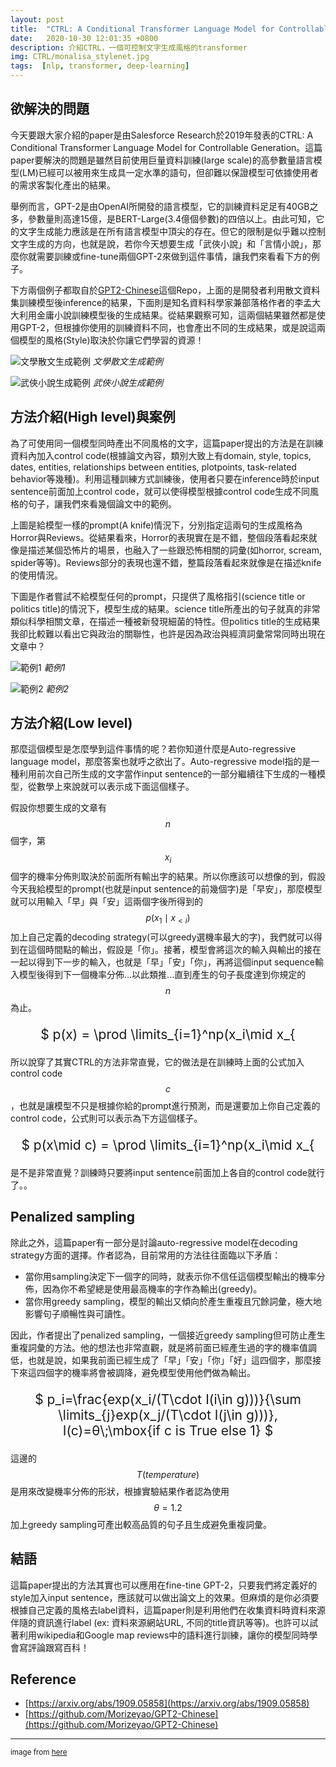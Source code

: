 ```yaml
---
layout: post
title:  "CTRL: A Conditional Transformer Language Model for Controllable Generation"
date:   2020-10-30 12:01:35 +0800
description: 介紹CTRL，一個可控制文字生成風格的transformer
img: CTRL/monalisa_stylenet.jpg
tags:  [nlp, transformer, deep-learning]
---
```


## 欲解決的問題
今天要跟大家介紹的paper是由Salesforce Research於2019年發表的CTRL: A Conditional Transformer Language Model for Controllable Generation。這篇paper要解決的問題是雖然目前使用巨量資料訓練(large scale)的高參數量語言模型(LM)已經可以被用來生成具一定水準的語句，但卻難以保證模型可依據使用者的需求客製化產出的結果。

舉例而言，GPT-2是由OpenAI所開發的語言模型，它的訓練資料足足有40GB之多，參數量則高達15億，是BERT-Large(3.4億個參數)的四倍以上。由此可知，它的文字生成能力應該是在所有語言模型中頂尖的存在。但它的限制是似乎難以控制文字生成的方向，也就是說，若你今天想要生成「武俠小說」和「言情小說」，那麼你就需要訓練或fine-tune兩個GPT-2來做到這件事情，讓我們來看看下方的例子。

下方兩個例子都取自於[GPT2-Chinese](https://github.com/Morizeyao/GPT2-Chinese)這個Repo，上面的是開發者利用散文資料集訓練模型後inference的結果，下面則是知名資料科學家兼部落格作者的李孟大大利用金庸小說訓練模型後的生成結果。從結果觀察可知，這兩個結果雖然都是使用GPT-2，但根據你使用的訓練資料不同，也會產出不同的生成結果，或是說這兩個模型的風格(Style)取決於你讓它們學習的資源！

![文學散文生成範例]({{site.baseurl}}/assets/img/CTRL/01.png)
*文學散文生成範例*

![武俠小說生成範例]({{site.baseurl}}/assets/img/CTRL/02.png)
*武俠小說生成範例*

## 方法介紹(High level)與案例
為了可使用同一個模型同時產出不同風格的文字，這篇paper提出的方法是在訓練資料內加入control code(根據論文內容，類別大致上有domain, style, topics, dates, entities, relationships between entities, plotpoints, task-related behavior等幾種)。利用這種訓練方式訓練後，使用者只要在inference時於input sentence前面加上control code，就可以使得模型根據control code生成不同風格的句子，讓我們來看幾個論文中的範例。

上圖是給模型一樣的prompt(A knife)情況下，分別指定這兩句的生成風格為Horror與Reviews。從結果看來，Horror的表現實在是不錯，整個段落看起來就像是描述某個恐怖片的場景，也融入了一些跟恐怖相關的詞彙(如horror, scream, spider等等)。Reviews部分的表現也還不錯，整篇段落看起來就像是在描述knife的使用情況。

下圖是作者嘗試不給模型任何的prompt，只提供了風格指引(science title or politics title)的情況下，模型生成的結果。science title所產出的句子就真的非常類似科學相關文章，在描述一種被新發現細菌的特性。但politics title的生成結果我卻比較難以看出它與政治的關聯性，也許是因為政治與經濟詞彙常常同時出現在文章中？

![範例1]({{site.baseurl}}/assets/img/CTRL/03.png)
*範例1*

![範例2]({{site.baseurl}}/assets/img/CTRL/04.png)
*範例2*


## 方法介紹(Low level)

那麼這個模型是怎麼學到這件事情的呢？若你知道什麼是Auto-regressive language model，那麼答案也就呼之欲出了。Auto-regressive model指的是一種利用前次自己所生成的文字當作input sentence的一部分繼續往下生成的一種模型，從數學上來說就可以表示成下面這個樣子。

假設你想要生成的文章有$$n$$個字，第$$x_i$$個字的機率分佈則取決於前面所有輸出字的結果。所以你應該可以想像的到，假設今天我給模型的prompt(也就是input sentence的前幾個字)是「早安」，那麼模型就可以用輸入「早」與「安」這兩個字後所得到的$$p(x_1\mid x_{<i})$$加上自己定義的decoding strategy(可以greedy選機率最大的字)，我們就可以得到在這個時間點的輸出，假設是「你」。接著，模型會將這次的輸入與輸出的接在一起以得到下一步的輸入，也就是「早」「安」「你」，再將這個input sequence輸入模型後得到下一個機率分佈...以此類推...直到產生的句子長度達到你規定的$$n$$為止。

<p style="text-align: center; font-size:150%;">
$
    p(x) = \prod \limits_{i=1}^np(x_i\mid x_{<i})
$
</p>

所以說穿了其實CTRL的方法非常直覺，它的做法是在訓練時上面的公式加入control code $$c$$，也就是讓模型不只是根據你給的prompt進行預測，而是還要加上你自己定義的control code，公式則可以表示為下方這個樣子。

<p style="text-align: center; font-size:150%;">
$
    p(x\mid c) = \prod \limits_{i=1}^np(x_i\mid x_{<i},c)
$
</p>

是不是非常直覺？訓練時只要將input sentence前面加上各自的control code就行了。。

## Penalized sampling

除此之外，這篇paper有一部分是討論auto-regressive model在decoding strategy方面的選擇。作者認為，目前常用的方法往往面臨以下矛盾：

- 當你用sampling決定下一個字的同時，就表示你不信任這個模型輸出的機率分佈，因為你不希望總是使用最高機率的字作為輸出(greedy)。
- 當你用greedy sampling，模型的輸出又傾向於產生重複且冗餘詞彙，極大地影響句子順暢性與可讀性。

因此，作者提出了penalized sampling，一個接近greedy sampling但可防止產生重複詞彙的方法。他的想法也非常直觀，就是將前面已經產生過的字的機率值調低，也就是說，如果我前面已經生成了「早」「安」「你」「好」這四個字，那麼接下來這四個字的機率將會被調降，避免模型使用他們做為輸出。

<p style="text-align: center; font-size:150%;">
$
    p_i=\frac{exp(x_i/(T\cdot I(i\in g)))}{\sum \limits_{j}exp(x_j/(T\cdot I(j\in g)))}, I(c)=θ\;\mbox{if c is True else 1}
$
</p>

這邊的$$T(temperature)$$是用來改變機率分佈的形狀，根據實驗結果作者認為使用$$θ=1.2$$加上greedy sampling可產出較高品質的句子且生成避免重複詞彙。

## 結語

這篇paper提出的方法其實也可以應用在fine-tine GPT-2，只要我們將定義好的style加入input sentence，應該就可以做出論文上的效果。但麻煩的是你必須要根據自己定義的風格去label資料，這篇paper則是利用他們在收集資料時資料來源伴隨的資訊進行label (ex: 資料來源網站URL, 不同的title資訊等等)。也許可以試著利用wikipedia和Google map reviews中的語料進行訓練，讓你的模型同時學會寫評論跟寫百科！

## Reference

- [https://arxiv.org/abs/1909.05858](https://arxiv.org/abs/1909.05858)
- [https://github.com/Morizeyao/GPT2-Chinese](https://github.com/Morizeyao/GPT2-Chinese)

***
<small>image from [here](https://ml4a.github.io/ml4a/style_transfer/) </small>